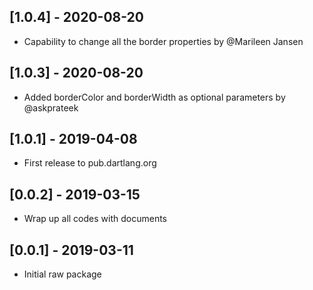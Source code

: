 ## [1.0.4] - 2020-08-20

* Capability to change all the border properties by @Marileen Jansen

## [1.0.3] - 2020-08-20

* Added borderColor and borderWidth as optional parameters by @askprateek

## [1.0.1] - 2019-04-08

* First release to pub.dartlang.org

## [0.0.2] - 2019-03-15

* Wrap up all codes with documents

## [0.0.1] - 2019-03-11

* Initial raw package
